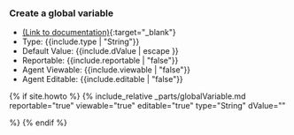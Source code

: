 ### Create a global variable 
- [(Link to documentation)](https://help.webex.com/en-us/article/n5595zd/Webex-Contact-Center-Setup-and-Administration-Guide#Cisco_Task.dita_1d70cd62-fc99-4e7c-baaf-9d9ab2209846){:target="\_blank"}
- Type: {{include.type | "String"}}
- Default Value: {{include.dValue | escape }}
- Reportable: {{include.reportable | "false"}}
- Agent Viewable: {{include.viewable | "false"}}
- Agent Editable: {{include.editable | "false"}}


{% if site.howto %}
{% include_relative _parts/globalVariable.md 
    reportable="true" 
    viewable="true" 
    editable="true" 
    type="String"
    dValue=""
    
%}
{% endif %}
 